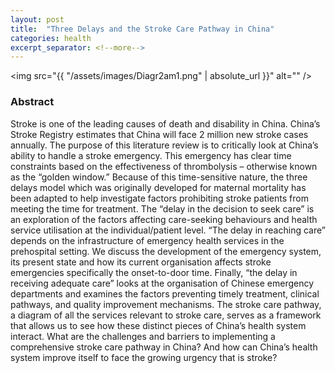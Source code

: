 ```yaml
---
layout: post
title:  "Three Delays and the Stroke Care Pathway in China"
categories: health
excerpt_separator: <!--more-->
---
```

<span class="image fit"><img src="{{ "/assets/images/Diagr2am1.png" | absolute_url }}" alt="" /></span>
<!--more-->
<h3>Abstract</h3>
<p>Stroke is one of the leading causes of death and disability in China.<!--more--> China’s Stroke Registry estimates that China will face 2 million new stroke cases annually. The purpose of this literature review is to critically look at China’s ability to handle a stroke emergency. This emergency has clear time constraints based on the effectiveness of thrombolysis – otherwise known as the “golden window.” Because of this time-sensitive nature, the three delays model which was originally developed for maternal mortality has been adapted to help investigate factors prohibiting stroke patients from meeting the time for treatment. The “delay in the decision to seek care” is an exploration of the factors affecting care-seeking behaviours and health service utilisation at the individual/patient level. “The delay in reaching care” depends on the infrastructure of emergency health services in the prehospital setting. We discuss the development of the emergency system, its present state and how its current organisation affects stroke emergencies specifically the onset-to-door time. Finally, “the delay in receiving adequate care” looks at the organisation of Chinese emergency departments and examines the factors preventing timely treatment, clinical pathways, and quality improvement mechanisms. The stroke care pathway, a diagram of all the services relevant to stroke care, serves as a framework that allows us to see how these distinct pieces of China’s health system interact. What are the challenges and barriers to implementing a comprehensive stroke care pathway in China? And how can China’s health system improve itself to face the growing urgency that is stroke?</p>
